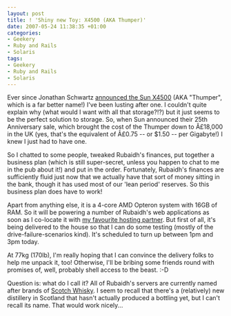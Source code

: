 ```yaml
---
layout: post
title: ! 'Shiny new Toy: X4500 (AKA Thumper)'
date: 2007-05-24 11:38:35 +01:00
categories:
- Geekery
- Ruby and Rails
- Solaris
tags:
- Geekery
- Ruby and Rails
- Solaris
---
```

Ever since Jonathan Schwartz [announced the Sun X4500](http://blogs.sun.com/jonathan/entry/the_rise_of_the_general) (AKA "Thumper", which is a far better name!) I've been lusting after one.  I couldn't quite explain why (what would I want with all that storage?!?) but it just seems to be the perfect solution to storage.  So, when Sun announced their 25th Anniversary sale, which brought the cost of the Thumper down to Â£18,000 in the UK (yes, that's the equivalent of Â£0.75 -- or $1.50 -- per Gigabyte!) I knew I just had to have one.

So I chatted to some people, tweaked Rubaidh's finances, put together a business plan (which is still super-secret, unless you happen to chat to me in the pub about it!) and put in the order.  Fortunately, Rubaidh's finances are sufficiently fluid just now that we actually have that sort of money sitting in the bank, though it has used most of our 'lean period' reserves.  So this business plan does have to work!

Apart from anything else, it is a 4-core AMD Opteron system with 16GB of RAM.  So it will be powering a number of Rubaidh's web applications as soon as I co-locate it with [my favourite hosting partner](http://xeriom.net/).  But first of all, it's being delivered to the house so that I can do some testing (mostly of the drive-failure-scenarios kind).  It's scheduled to turn up between 1pm and 3pm today.

At 77kg (170lb), I'm really hoping that I can convince the delivery folks to help me unpack it, too!  Otherwise, I'll be bribing some friends round with promises of, well, probably shell access to the beast. :-D

Question is: what do I call it?  All of Rubaidh's servers are currently named after brands of [Scotch Whisky](http://en.wikipedia.org/wiki/Scotch_whisky).  I seem to recall that there's a (relatively) new distillery in Scotland that hasn't actually produced a bottling yet, but I can't recall its name.  That would work nicely...
